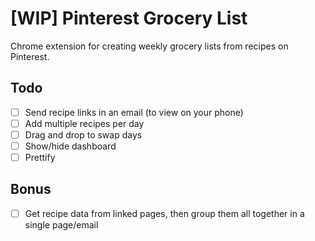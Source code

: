 # [WIP] Pinterest Grocery List

Chrome extension for creating weekly grocery lists from recipes on Pinterest.

## Todo

- [ ] Send recipe links in an email (to view on your phone)
- [ ] Add multiple recipes per day
- [ ] Drag and drop to swap days
- [ ] Show/hide dashboard
- [ ] Prettify

## Bonus

- [ ] Get recipe data from linked pages, then group them all together in a single page/email
